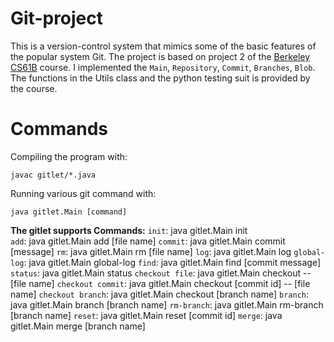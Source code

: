 # Git-project
 This is a version-control system that mimics some of the basic features of the popular system Git. The project is based on project 2 of the [Berkeley CS61B](https://sp21.datastructur.es/materials/proj/proj2/proj2) course. I implemented the `Main`, `Repository`, `Commit`, `Branches`, `Blob`. The functions in the Utils class and the python testing suit is provided by the course.
# Commands
Compiling the program with: 
```
javac gitlet/*.java  
```    
Running various git command with:
```
java gitlet.Main [command]
```
**The gitlet supports Commands:**
`init`: java gitlet.Main init   
`add`: java gitlet.Main add [file name]
`commit`: java gitlet.Main commit [message]
`rm`: java gitlet.Main rm [file name]
`log`: java gitlet.Main log
`global-log`: java gitlet.Main global-log
`find`: java gitlet.Main find [commit message]
`status`: java gitlet.Main status
`checkout file`: java gitlet.Main checkout -- [file name]
`checkout commit`: java gitlet.Main checkout [commit id] -- [file name]
`checkout branch`: java gitlet.Main checkout [branch name]
`branch`: java gitlet.Main branch [branch name]
`rm-branch`: java gitlet.Main rm-branch [branch name]
`reset`: java gitlet.Main reset [commit id]
`merge`: java gitlet.Main merge [branch name]

